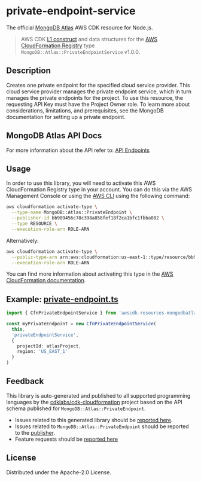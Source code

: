 # private-endpoint-service

The official [MongoDB Atlas](https://www.mongodb.com/) AWS CDK resource for Node.js.

> AWS CDK [L1 construct] and data structures for the [AWS CloudFormation Registry] type `MongoDB::Atlas::PrivateEndpointService` v1.0.0.

[l1 construct]: https://docs.aws.amazon.com/cdk/latest/guide/constructs.html
[aws cloudformation registry]: https://docs.aws.amazon.com/AWSCloudFormation/latest/UserGuide/registry.html

## Description

Creates one private endpoint for the specified cloud service provider. This cloud service provider manages the private endpoint service, which in turn manages the private endpoints for the project. To use this resource, the requesting API Key must have the Project Owner role. To learn more about considerations, limitations, and prerequisites, see the MongoDB documentation for setting up a private endpoint.

## MongoDB Atlas API Docs

For more information about the API refer to: [API Endpoints](https://www.mongodb.com/docs/atlas/reference/api-resources-spec/#tag/Private-Endpoint-Services)

## Usage

In order to use this library, you will need to activate this AWS CloudFormation Registry type in your account. You can do this via the AWS Management Console or using the [AWS CLI](https://aws.amazon.com/cli/) using the following command:

```sh
aws cloudformation activate-type \
  --type-name MongoDB::Atlas::PrivateEndpoint \
  --publisher-id bb989456c78c398a858fef18f2ca1bfc1fbba082 \
  --type RESOURCE \
  --execution-role-arn ROLE-ARN
```

Alternatively:

```sh
aws cloudformation activate-type \
  --public-type-arn arn:aws:cloudformation:us-east-1::type/resource/bb989456c78c398a858fef18f2ca1bfc1fbba082/MongoDB-Atlas-PrivateEndpoint \
  --execution-role-arn ROLE-ARN
```

You can find more information about activating this type in the [AWS CloudFormation documentation](https://docs.aws.amazon.com/AWSCloudFormation/latest/UserGuide/registry-public.html).

## Example: [private-endpoint.ts](../../../examples/l1-resources/private-endpoint.ts)

```ts
import { CfnPrivateEndpointService } from 'awscdk-resources-mongodbatlas'

const myPrivateEndpoint = new CfnPrivateEndpointService(
  this,
  'privateEndpointService',
  {
    projectId: atlasProject,
    region: 'US_EAST_1'
  }
)
```

## Feedback

This library is auto-generated and published to all supported programming languages by the [cdklabs/cdk-cloudformation] project based on the API schema published for `MongoDB::Atlas::PrivateEndpoint`.

- Issues related to this generated library should be [reported here](https://github.com/cdklabs/cdk-cloudformation/issues/new?title=Issue+with+%40cdk-cloudformation%2Fmongodb-atlas-privateendpoint+v1.0.0).
- Issues related to `MongoDB::Atlas::PrivateEndpoint` should be reported to the [publisher](https://github.com/mongodb/mongodbatlas-cloudformation-resources/issues).
- Feature requests should be [reported here](https://feedback.mongodb.com/forums/924145-atlas?category_id=392596)

[cdklabs/cdk-cloudformation]: https://github.com/cdklabs/cdk-cloudformation

## License

Distributed under the Apache-2.0 License.
